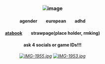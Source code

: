 ### <p align="center"> ![image](https://github.com/user-attachments/assets/5a41b702-1b93-460c-aa40-ea036ed07a53)
#### <p align="center"> agender　　european　　adhd
#### <p align="center">[atabook](https://valkyrie.atabook.org)　　strawpage(place holder, rmking)
#### <p align="center">ask 4 socials or game IDs!!!

###### <p align="center"> [![IMG-1955.jpg](https://i.postimg.cc/4yfjhHy2/IMG-1955.jpg)](https://postimg.cc/mznmvDQ7) [![IMG-1953.jpg](https://i.postimg.cc/BvmBSmkz/IMG-1953.jpg)](https://postimg.cc/qtC3Qxkc)
